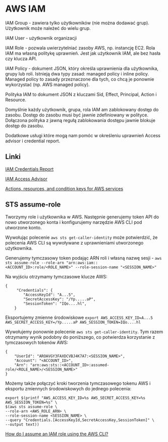 # AWS IAM

IAM Group - zawiera tylko użytkowników (nie można dodawać grup). Użytkownik może należeć do wielu grup.

IAM User - użytkownik organizacji

IAM Role - pozwala uwierzytelniać zasoby AWS, np. instancję EC2. Rola IAM ma własną politykę uprawnień. Jest jak użytkownik IAM, ale bez hasła czy klucza API.

IAM Policy - dokument JSON, który określa uprawnienia dla użytkownika, grupy lub roli. Istnieją dwa typy zasad: managed policy i inline policy.
Managed policy to zasady przeznaczone dla tych, co chcą je ponownie wykorzystać (np. AWS managed policy).

Polityka IAM to dokument JSON z kluczami Sid, Effect, Principal, Action i Resource.

Domyślnie każdy użytkownik, grupa, rola IAM am zablokowany dostęp do zasobu. Dostęp do zasobu musi być jawnie zdefiniowany w polityce. Dołączona polityka z jawną regułą zablokowania dostępu
jawnie blokuje dostęp do zasobu.

Dodatkowe usługi które mogą nam pomóc w określeniu uprawnień Access advisor i credential report.

## Linki

[IAM Credentials Report](https://docs.aws.amazon.com/IAM/latest/UserGuide/id_credentials_getting-report.html#getting-credential-reports-console)

[IAM Access Advisor](https://docs.aws.amazon.com/IAM/latest/UserGuide/what-is-access-analyzer.html)

[Actions, resources, and condition keys for AWS services](https://docs.aws.amazon.com/service-authorization/latest/reference/reference_policies_actions-resources-contextkeys.html)

## STS assume-role

Tworzymy role i użytkownika w AWS. Następnie generujemy token API do nowo utworzonego konta i konfigurujemy narzędzie AWS CLI pod utworzone konto.

Wywołując polecenie `aws sts get-caller-identity` może potwierdzić, że polecenia AWS CLI są wywoływane z uprawnieniami utworzonego użytkownika.

Generujemy tymczasowy token podając ARN roli i własną nazwę sesji - `aws sts assume-role --role-arn "arn:aws:iam::<ACCOUNT_ID>:role/<ROLE_NAME>" --role-session-name "<SESSION_NAME>"`

Na wyjściu otrzymamy tymczasowe klucze AWS:
```
{                                                                                                                                                                                           
     "Credentials": {
        "AccessKeyId": "A...5",
        "SecretAccessKey": "/Yp.....aP",
        "SessionToken": "IQo....hl",
    }

```

Eksportujemy zmienne środowiskowe `export AWS_ACCESS_KEY_ID=A...5 AWS_SECRET_ACCESS_KEY=/Yp.....aP AWS_SESSION_TOKEN=IQo....hl`

Wywołujemy ponownie polecenie `aws sts get-caller-identity`.
Tym razem otrzymamy wynik podobny do poniższego, co potwierdza korzystanie z tymczasowych tokenów AWS:

```
{
    "UserId": "AROAVGY3FAXDCVBJ4K7A7:<SESSION_NAME>",
    "Account": "<ACCOUNT_ID>",
    "Arn": "arn:aws:sts::<ACCOUNT_ID>:assumed-role/<ROLE_NAME>/<SESSION_NAME>"
}
```

Możemy także połączyć kroki tworzenia tymczasowego tokenu AWS i eksportu zmiennych środowiskowych do jednego polecenia:
```
export $(printf "AWS_ACCESS_KEY_ID=%s AWS_SECRET_ACCESS_KEY=%s AWS_SESSION_TOKEN=%s" \
$(aws sts assume-role \
--role-arn <AWS_ROLE_ARN> \
--role-session-name <SESSION_NAME> \
--query "Credentials.[AccessKeyId,SecretAccessKey,SessionToken]" \
--output text))
```

[How do I assume an IAM role using the AWS CLI?](https://aws.amazon.com/premiumsupport/knowledge-center/iam-assume-role-cli/)

